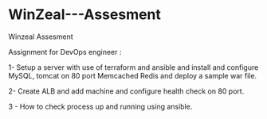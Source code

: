 # WinZeal---Assesment
Winzeal Assesment

Assignment for DevOps engineer :

1- Setup a server with use of terraform and ansible and install and configure MySQL, tomcat on 80 port Memcached Redis and deploy a sample war file.

2- Create ALB and add machine and configure health check on 80 port.

3 - How to check process up and running using ansible.

